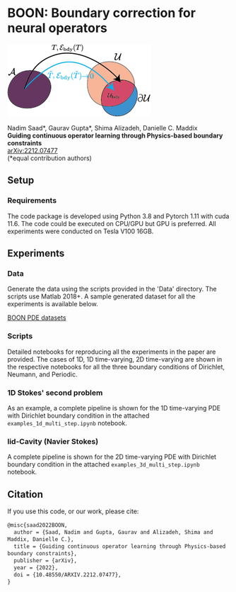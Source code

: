 # BOON: Boundary correction for neural operators

![Image](resources/operator_bdy.png)

Nadim Saad*, Gaurav Gupta*, Shima Alizadeh, Danielle C. Maddix\
**Guiding continuous operator learning through Physics-based boundary constraints**\
[arXiv:2212.07477](https://arxiv.org/abs/2212.07477)\
(*equal contribution authors)


## Setup

### Requirements
The code package is developed using Python 3.8 and Pytorch 1.11 with cuda 11.6. The code could be executed on CPU/GPU but GPU is preferred. All experiments were conducted on Tesla V100 16GB.

## Experiments
### Data
Generate the data using the scripts provided in the 'Data' directory. The scripts use Matlab 2018+. A sample generated dataset for all the experiments is available below.

[BOON PDE datasets](https://drive.google.com/drive/folders/1tj3dBlM6NQk6qo9cwyLaJmvLnXTho0yD?usp=sharing)

### Scripts
Detailed notebooks for reproducing all the experiments in the paper are provided. The cases of 1D, 1D time-varying, 2D time-varying are shown in the respective notebooks for all the three boundary conditions of Dirichlet, Neumann, and Periodic.

### 1D Stokes' second problem
As an example, a complete pipeline is shown for the 1D time-varying PDE with Dirichlet boundary condition in the attached `examples_1d_multi_step.ipynb` notebook.

### lid-Cavity (Navier Stokes)
A complete pipeline is shown for the 2D time-varying PDE with Dirichlet boundary condition in the attached `examples_3d_multi_step.ipynb` notebook.

## Citation
If you use this code, or our work, please cite:
```
@misc{saad2022BOON,
  author = {Saad, Nadim and Gupta, Gaurav and Alizadeh, Shima and Maddix, Danielle C.},
  title = {Guiding continuous operator learning through Physics-based boundary constraints},
  publisher = {arXiv},
  year = {2022},
  doi = {10.48550/ARXIV.2212.07477},
}
```
